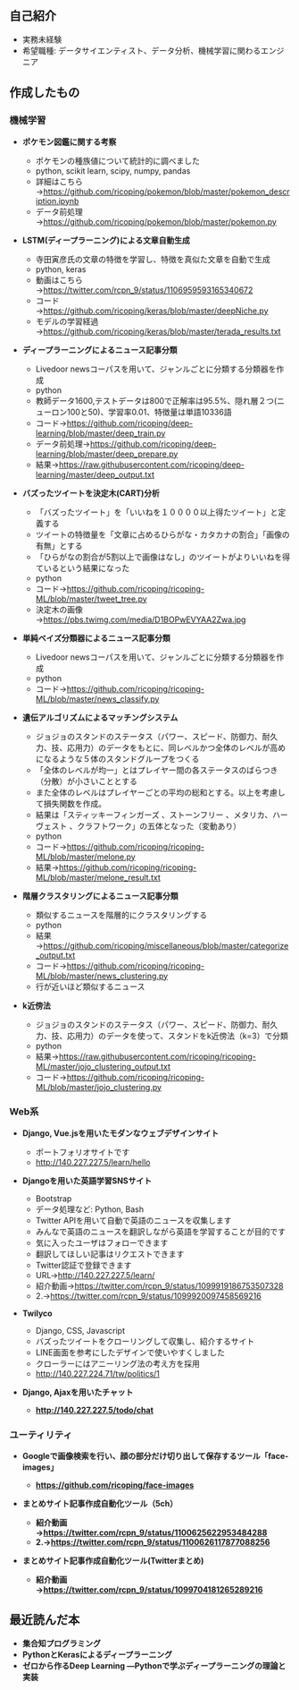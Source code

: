 ## 自己紹介

- 実務未経験
- 希望職種: データサイエンティスト、データ分析、機械学習に関わるエンジニア

## 作成したもの

### 機械学習

- <strong>ポケモン図鑑に関する考察</strong>
  - ポケモンの種族値について統計的に調べました
  - python, scikit learn, scipy, numpy, pandas
  - 詳細はこちら→https://github.com/ricoping/pokemon/blob/master/pokemon_description.ipynb
  - データ前処理→https://github.com/ricoping/pokemon/blob/master/pokemon.py

- <strong>LSTM(ディープラーニング)による文章自動生成</strong>
  - 寺田寅彦氏の文章の特徴を学習し、特徴を真似た文章を自動で生成
  - python, keras
  - 動画はこちら→https://twitter.com/rcpn_9/status/1106959593165340672
  - コード→https://github.com/ricoping/keras/blob/master/deepNiche.py
  - モデルの学習経過→https://github.com/ricoping/keras/blob/master/terada_results.txt
  
- <strong>ディープラーニングによるニュース記事分類</strong>
  - Livedoor newsコーパスを用いて、ジャンルごとに分類する分類器を作成
  - python
  - 教師データ1600,テストデータは800で正解率は95.5%、隠れ層２つ(ニューロン100と50)、学習率0.01、特徴量は単語10336語
  - コード→https://github.com/ricoping/deep-learning/blob/master/deep_train.py
  - データ前処理→https://github.com/ricoping/deep-learning/blob/master/deep_prepare.py
  - 結果→https://raw.githubusercontent.com/ricoping/deep-learning/master/deep_output.txt
  
- <strong>バズったツイートを決定木(CART)分析</strong>
  - 「バズったツイート」を「いいねを１００００以上得たツイート」と定義する
  - ツイートの特徴量を「文章に占めるひらがな・カタカナの割合」「画像の有無」とする
  - 「ひらがなの割合が5割以上で画像はなし」のツイートがよりいいねを得ているという結果になった
  - python
  - コード→https://github.com/ricoping/ricoping-ML/blob/master/tweet_tree.py
  - 決定木の画像→https://pbs.twimg.com/media/D1BOPwEVYAA2Zwa.jpg
  
- <strong>単純ベイズ分類器によるニュース記事分類</strong>
  - Livedoor newsコーパスを用いて、ジャンルごとに分類する分類器を作成
  - python
  - コード→https://github.com/ricoping/ricoping-ML/blob/master/news_classify.py  
  
- <strong>遺伝アルゴリズムによるマッチングシステム</strong>
  - ジョジョのスタンドのステータス（パワー、スピード、防御力、耐久力、技、応用力）のデータをもとに、同レベルかつ全体のレベルが高めになるような５体のスタンドグループをつくる
  - 「全体のレベルが均一」とはプレイヤー間の各ステータスのばらつき（分散）が小さいこととする
  - また全体のレベルはプレイヤーごとの平均の総和とする。以上を考慮して損失関数を作成。
  - 結果は「スティッキーフィンガーズ 、ストーンフリー 、メタリカ、ハーヴェスト 、クラフトワーク」の五体となった（変動あり）
  - python
  - コード→https://github.com/ricoping/ricoping-ML/blob/master/melone.py
  - 結果→https://github.com/ricoping/ricoping-ML/blob/master/melone_result.txt

- <strong>階層クラスタリングによるニュース記事分類</strong>
  - 類似するニュースを階層的にクラスタリングする
  - python
  - 結果→https://github.com/ricoping/miscellaneous/blob/master/categorize_output.txt
  - コード→https://github.com/ricoping/ricoping-ML/blob/master/news_clustering.py
  - 行が近いほど類似するニュース
  
- <strong>k近傍法</strong>
  - ジョジョのスタンドのステータス（パワー、スピード、防御力、耐久力、技、応用力）のデータを使って、スタンドをk近傍法（k=3）で分類
  - python
  - 結果→https://raw.githubusercontent.com/ricoping/ricoping-ML/master/jojo_clustering_output.txt
  - コード→https://github.com/ricoping/ricoping-ML/blob/master/jojo_clustering.py
   
### Web系
- <strong>Django, Vue.jsを用いたモダンなウェブデザインサイト</strong>
  - ポートフォリオサイトです
  - http://140.227.227.5/learn/hello
  
- <strong>Djangoを用いた英語学習SNSサイト</strong>
  - Bootstrap
  - データ処理など: Python, Bash
  - Twitter APIを用いて自動で英語のニュースを収集します
  - みんなで英語のニュースを翻訳しながら英語を学習することが目的です
  - 気に入ったユーザはフォローできます
  - 翻訳してほしい記事はリクエストできます
  - Twitter認証で登録できます
  - URL→http://140.227.227.5/learn/
  - 紹介動画→https://twitter.com/rcpn_9/status/1099919186753507328
  - 2.→https://twitter.com/rcpn_9/status/1099920097458569216
  
- <strong>Twilyco</strong>
  - Django, CSS, Javascript
  - バズったツイートをクローリングして収集し、紹介するサイト
  - LINE画面を参考にしたデザインで使いやすくしました
  - クローラーにはアニーリング法の考え方を採用
  - http://140.227.224.71/tw/politics/1
  
- <strong>Django, Ajaxを用いたチャット
  - http://140.227.227.5/todo/chat


### ユーティリティ

- <strong>Googleで画像検索を行い、顔の部分だけ切り出して保存するツール「face-images」</strong>
  - https://github.com/ricoping/face-images

- <strong>まとめサイト記事作成自動化ツール（5ch）</strong>
  - 紹介動画→https://twitter.com/rcpn_9/status/1100625622953484288
  - 2.→https://twitter.com/rcpn_9/status/1100626117877088256
  
- <strong>まとめサイト記事作成自動化ツール(Twitterまとめ)</strong>
  - 紹介動画→https://twitter.com/rcpn_9/status/1099704181265289216
  
  
## 最近読んだ本
 - 集合知プログラミング
 - PythonとKerasによるディープラーニング
 - ゼロから作るDeep Learning ―Pythonで学ぶディープラーニングの理論と実装
